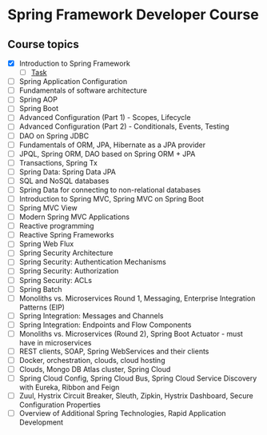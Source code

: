 # Spring Framework Developer Course

## Course topics

- [x] Introduction to Spring Framework
  - [ ] [Task]()
- [ ] Spring Application Configuration
- [ ] Fundamentals of software architecture
- [ ] Spring AOP
- [ ] Spring Boot
- [ ] Advanced Configuration (Part 1) - Scopes, Lifecycle
- [ ] Advanced Configuration (Part 2) - Conditionals, Events, Testing
- [ ] DAO on Spring JDBC
- [ ] Fundamentals of ORM, JPA, Hibernate as a JPA provider
- [ ] JPQL, Spring ORM, DAO based on Spring ORM + JPA
- [ ] Transactions, Spring Tx
- [ ] Spring Data: Spring Data JPA
- [ ] SQL and NoSQL databases
- [ ] Spring Data for connecting to non-relational databases
- [ ] Introduction to Spring MVC, Spring MVC on Spring Boot
- [ ] Spring MVC View
- [ ] Modern Spring MVC Applications
- [ ] Reactive programming
- [ ] Reactive Spring Frameworks
- [ ] Spring Web Flux
- [ ] Spring Security Architecture
- [ ] Spring Security: Authentication Mechanisms
- [ ] Spring Security: Authorization
- [ ] Spring Security: ACLs
- [ ] Spring Batch
- [ ] Monoliths vs. Microservices Round 1, Messaging, Enterprise Integration Patterns (EIP)
- [ ] Spring Integration: Messages and Channels
- [ ] Spring Integration: Endpoints and Flow Components
- [ ] Monoliths vs. Microservices (Round 2), Spring Boot Actuator - must have in microservices
- [ ] REST clients, SOAP, Spring WebServices and their clients
- [ ] Docker, orchestration, clouds, cloud hosting
- [ ] Clouds, Mongo DB Atlas cluster, Spring Cloud
- [ ] Spring Cloud Config, Spring Cloud Bus, Spring Cloud Service Discovery with Eureka, Ribbon and Feign
- [ ] Zuul, Hystrix Circuit Breaker, Sleuth, Zipkin, Hystrix Dashboard, Secure Configuration Properties
- [ ] Overview of Additional Spring Technologies, Rapid Application Development
